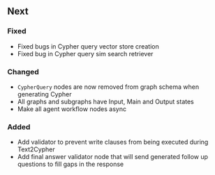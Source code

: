 ## Next

### Fixed

* Fixed bugs in Cypher query vector store creation
* Fixed bug in Cypher query sim search retriever

### Changed

* `CypherQuery` nodes are now removed from graph schema when generating Cypher
* All graphs and subgraphs have Input, Main and Output states
* Make all agent workflow nodes async

### Added

* Add validator to prevent write clauses from being executed during Text2Cypher
* Add final answer validator node that will send generated follow up questions to fill gaps in the response
